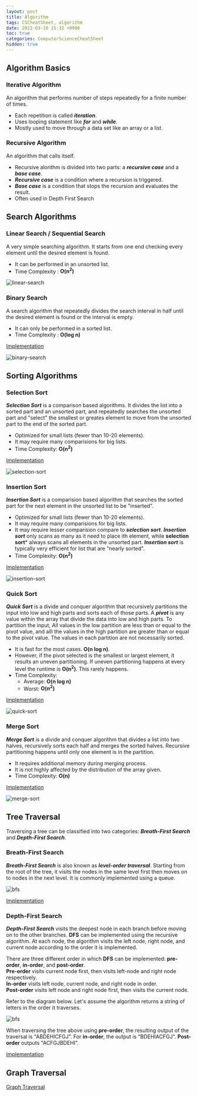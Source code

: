 ```yaml
---
layout: post
title: Algorithm
tags: CSCheatSheet, algorithm
date: 2022-03-10 15:32 +0900
toc: true
categories: ComputerScienceCheatSheet
hidden: true
---
```


## Algorithm Basics
### Iterative Algorithm
An algorithm that performs number of steps repeatedly for a finite number of times. 
* Each repetition is called ***iteration***.
* Uses looping statement like ***for*** and ***while***.
* Mostly used to move through a data set like an array or a list. 


### Recursive Algorithm
An algorithm that calls itself.
* Recursive alorithm is divided into two parts: a ***recursive case*** and a ***base case***.
* ***Recursive case*** is a condition where a recursion is triggered.
* ***Base case*** is a condition that stops the recursion and evaluates the result.
* Often used in Depth First Search


## Search Algorithms
### Linear Search / Sequential Search
A very simple searching algorithm. It starts from one end checking every element until the desired element is found.
* It can be performed in an unsorted list.
* Time Complexity : **O(n<sup>2</sup>)**

![linear-search](https://kwangjong.github.io/CSCheatSheet/img/linear-search.gif)


### Binary Search
A search algorithm that repeatedly divides the search interval in half until the desired element is found or the interval is empty.
* It can only be performed in a sorted list.
* Time Complexity : **O(log n)**

[Implementation](https://github.com/Kwangjong/CSCheatSheet/blob/main/implementation/binary-search.py)

![binary-search](https://kwangjong.github.io/CSCheatSheet/img/binary-search.gif)
  
  
## Sorting Algorithms
### Selection Sort
***Selection Sort*** is a comparison based algorithms. It divides the list into a sorted part and an unsorted part, and repeatedly searches the unsorted part and "select" the smallest or greates element to move from the unsorted part to the end of the sorted part.
* Optimized for small lists (fewer than 10-20 elements).
* It may require many comparisions for big lists.
* Time Complexity: **O(n<sup>2</sup>)**

[Implementation](https://github.com/Kwangjong/CSCheatSheet/blob/main/implementation/selection-sort.py)

![selection-sort](https://kwangjong.github.io/CSCheatSheet/img/selection-sort.gif)


### Insertion Sort
***Insertion Sort*** is a comparision based algorithm that searches the sorted part for the next element in the unsorted list to be "inserted".
* Optimized for small lists (fewer than 10-20 elements).
* It may require many comparisions for big lists.
* It may require lesser comparision compare to ***selection sort***. ***Insertion sort*** only scans as many as it need to place ith element, while **selection sort*** always scans all elements in the unsorted part. ***Insertion sort*** is typically very efficient for list that are "nearly sorted".
* Time Complexity: **O(n<sup>2</sup>)**

[Implementation](https://github.com/Kwangjong/CSCheatSheet/blob/main/implementation/insertion-sort.py)

![insertion-sort](https://kwangjong.github.io/CSCheatSheet/img/insertion-sort.gif)


### Quick Sort
***Quick Sort*** is a divide and conquer algorithm that recursively partitions the input into low and high parts and sorts each of those parts. A ***pivot*** is any value within the array that divide the data into low and high parts. To partition the input, All values in the low partition are less than or equal to the pivot value, and alll the values in the high partition are greater than or equal to the pivot value. The values in each partition are not necessarily sorted.
* It is fast for the most cases. **O(n log n)**.
* However, if the pivot selected is the smallest or largest element, it results an uneven partitioning. If uneven partitioning happens at every level the runtime is **O(n<sup>2</sup>)**. This rarely happens.
* Time Complexity:
  * Average: **O(n log n)**
  * Worst: **O(n<sup>2</sup>)**

[Implementation](https://github.com/Kwangjong/CSCheatSheet/blob/main/implementation/quick-sort.py)

![quick-sort](https://kwangjong.github.io/CSCheatSheet/img/quick-sort.gif)


### Merge Sort
***Merge Sort*** is a divide and conquer algorithm that divides a list into two halves, recursively sorts each half and merges the sorted halves. Recursive partitioning happens until only one element is in the partition.
* It requires additional memory during merging process.
* It is not highly affected by the distribution of the array given.
* Time Complexity: **O(n)**

[Implementation](https://github.com/Kwangjong/CSCheatSheet/blob/main/implementation/merge-sort.py)

![merge-sort](https://kwangjong.github.io/CSCheatSheet/img/merge-sort.gif)


## Tree Traversal
Traversing a tree can be classified into two categories: ***Breath-First Search*** and ***Depth-First Search***.

### Breath-First Search
***Breath-First Search*** is also known as ***level-order traversal***. Starting from the root of the tree, it visits the nodes in the same level first then moves on to nodes in the next level. It is commonly implemented using a queue.

![bfs](https://kwangjong.github.io/CSCheatSheet/img/bfs.png)

[Implementation](https://github.com/Kwangjong/CSCheatSheet/blob/main/implementation/tree-traversal.py)

### Depth-First Search
***Depth-First Search*** visits the deepest node in each branch before moving on to the other branches. **DFS** can be implemented using the recursive algorithm. At each node, the algorithm visits the left node, right node, and current node according to the order it is implemented. 

There are three different order in which **DFS** can be implemented: **pre-order**, **in-order**, and **post-order**.<br/>
**Pre-order** visits current node first, then visits left-node and right node respectively.<br/>
**In-order** visits left node, current node, and right node in order.<br/>
**Post-order** visits left node and right node first, then visits the current node. 

Refer to the diagram below. Let's assume the algorithm returns a string of letters in the order it traverses. 

![bfs](https://kwangjong.github.io/CSCheatSheet/img/dfs.png)

When traversing the tree above using **pre-order**, the resulting output of the traversal is "ABDEHICFGJ". For **in-order**, the output is "BDEHIACFGJ". **Post-order** outputs "ACFGJBDEHI".

[Implementation](https://github.com/Kwangjong/CSCheatSheet/blob/main/implementation/tree-traversal.py)


## Graph Traversal
[Graph Traversal](/computersciencecheatsheet/2022/04/11/graph/#graph-traversal)
